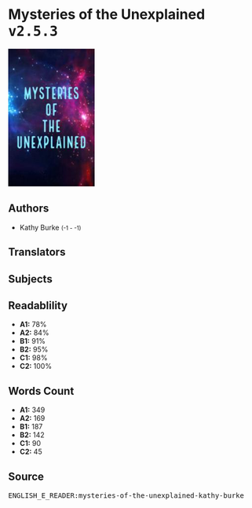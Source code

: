# Mysteries of the Unexplained <kbd>v2.5.3</kbd>

![](./cover.medium.jpg "")

## Authors


 - Kathy Burke <small>(-1 - -1)</small>

## Translators



## Subjects



## Readablility


 - **A1:** 78%
 - **A2:** 84%
 - **B1:** 91%
 - **B2:** 95%
 - **C1:** 98%
 - **C2:** 100%

## Words Count


 - **A1:** 349
 - **A2:** 169
 - **B1:** 187
 - **B2:** 142
 - **C1:** 90
 - **C2:** 45

## Source


<kbd>ENGLISH_E_READER:mysteries-of-the-unexplained-kathy-burke</kbd>

